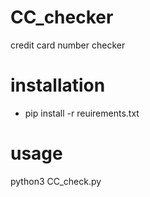 # CC_checker
credit card number checker

# installation
 - pip install -r reuirements.txt

# usage 
python3 CC_check.py
